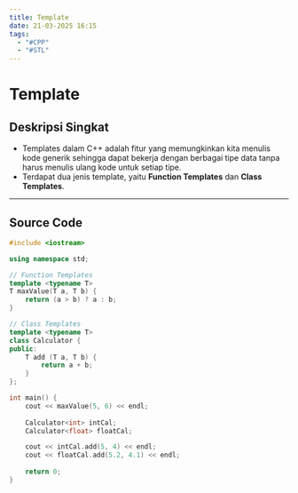 ```yaml
---
title: Template
date: 21-03-2025 16:15
tags:
  - "#CPP"
  - "#STL"
---
```

# Template

## Deskripsi Singkat  
- Templates dalam C++ adalah fitur yang memungkinkan kita menulis kode generik sehingga dapat bekerja dengan berbagai tipe data tanpa harus menulis ulang kode untuk setiap tipe.
- Terdapat dua jenis template, yaitu **Function Templates** dan **Class Templates**.

---

## Source Code
```cpp
#include <iostream>

using namespace std;

// Function Templates
template <typename T>
T maxValue(T a, T b) {
    return (a > b) ? a : b;
}

// Class Templates
template <typename T>
class Calculator {
public:
    T add (T a, T b) {
        return a + b;
    }
};

int main() {
    cout << maxValue(5, 6) << endl;
    
    Calculator<int> intCal;
    Calculator<float> floatCal;

    cout << intCal.add(5, 4) << endl;
    cout << floatCal.add(5.2, 4.1) << endl;
	
	return 0;
}